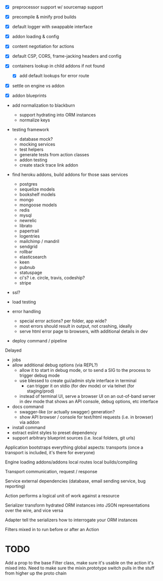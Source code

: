- [x] preprocessor support w/ sourcemap support
- [x] precompile & minify prod builds
- [x] default logger with swappable interface
- [x] addon loading & config
- [x] content negotiation for actions
- [x] default CSP, CORS, frame-jacking headers and config
- [x] containers lookup in child addons if not found
   - [x] add default lookups for error route
- [x] settle on engine vs addon
- [x] addon blueprints


* add normalization to blackburn
  * support hydrating into ORM instances
  * normalize keys
* testing framework
  * database mock?
  * mocking services
  * test helpers
  * generate tests from action classes
  * addon testing
  * create stack trace link addon

* find heroku addons, build addons for those saas services
  * postgres
  * sequelize models
  * bookshelf models
  * mongo
  * mongoose models
  * redis
  * mysql
  * newrelic
  * librato
  * papertrail
  * logentries
  * mailchimp / mandril
  * sendgrid
  * rollbar
  * elasticsearch
  * keen
  * pubnub
  * statuspage
  * ci's? i.e. circle, travis, codeship?
  * stripe
* ssl?
* load testing
* error handling
  * special error actions? per folder, app wide?
  * most errors should result in output, not crashing, ideally
  * serve html error page to browsers, with additional details in dev
* deploy command / pipeline

Delayed
* jobs
* allow additional debug options (via REPL?)
  * allow it to start in debug mode, or to send a SIG to the process to trigger
    debug mode
  * use blessed to create gui/admin style interface in terminal
    * can trigger it on stdio (for dev mode) or via telnet (for staging/prod)
  * instead of terminal UI, serve a browser UI on an out-of-band server in dev
    mode that shows an API console, debug options, etc interface
* docs command
  * swagger-like (or actually swagger) generation?
  * show API browser / console for text/html requests (i.e. in browser) via addon
* install command
* extract eslint styles to preset dependency
* support arbitrary blueprint sources (i.e. local folders, git urls)





Application
  bootstraps everything
  global aspects:
    transports (once a transport is included, it's there for everyone)

Engine
  loading
  addons/addons
  local routes
  local builds/compiling

Transport
  communication, request / response

Service
  external dependencies (database, email sending service, bug reporting)

Action
  performs a logical unit of work against a resource

Serializer
  transform hydrated ORM instances into JSON representations over the wire, and vice versa

Adapter
  tell the serializers how to interrogate your ORM instances

Filters
  mixed in to run before or after an Action


# TODO
Add a prop to the base Filter class, make sure it's usable on the action it's
mixed into. Need to make sure the mixin.prototype switch pulls in the stuff
from higher up the proto chain
